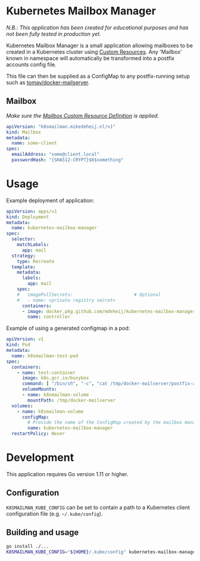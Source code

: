 # Kubernetes Mailbox Manager

_N.B.: This application has been created for educational purposes and has not been fully tested in production yet._

Kubernetes Mailbox Manager is a small application allowing mailboxes to be created in a Kubernetes cluster using [Custom Resources](https://kubernetes.io/docs/concepts/extend-kubernetes/api-extension/custom-resources/).
Any 'Mailbox' known in namespace will automatically be transformed into a postfix accounts config file.

This file can then be supplied as a ConfigMap to any postfix-running setup such as [tomav/docker-mailserver](https://github.com/tomav/docker-mailserver).

## Mailbox

_Make sure the [Mailbox Custom Resource Definition](kubernetes/crd.yaml) is applied._

```yaml
apiVersion: "k8smailman.mikedeheij.nl/v1"
kind: Mailbox
metadata:
  name: some-client
spec:
  emailAddress: "some@client.local"
  passwordHash: "{SHA512-CRYPT}$6$something"
```

# Usage

Example deployment of application:

```yaml
apiVersion: apps/v1
kind: Deployment
metadata:
  name: kubernetes-mailbox-manager
spec:
  selector:
    matchLabels:
      app: mail
  strategy:
    type: Recreate
  template:
    metadata:
      labels:
        app: mail
    spec:
    #   imagePullSecrets:                       # Optional
    #   - name: <private registry secret>
      containers:
      - image: docker.pkg.github.com/mdeheij/kubernetes-mailbox-manager/app:latest
        name: controller
```

Example of using a generated configmap in a pod:

```yaml
apiVersion: v1
kind: Pod
metadata:
  name: k8smailman-test-pod
spec:
  containers:
    - name: test-container
      image: k8s.gcr.io/busybox
      command: [ "/bin/sh", "-c", "cat /tmp/docker-mailserver/postfix-accounts.cf" ]
      volumeMounts:
      - name: k8smailman-volume
        mountPath: /tmp/docker-mailserver
  volumes:
    - name: k8smailman-volume
      configMap:
        # Provide the name of the ConfigMap created by the mailbox manager
        name: kubernetes-mailbox-manager
  restartPolicy: Never
```

# Development

This application requires Go version 1.11 or higher. 

## Configuration

`K8SMAILMAN_KUBE_CONFIG` can be set to contain a path to a Kubernetes client configuration file (e.g. `~/.kube/config`).

## Building and usage

```bash
go install ./...
K8SMAILMAN_KUBE_CONFIG="${HOME}/.kube/config" kubernetes-mailbox-manager
```